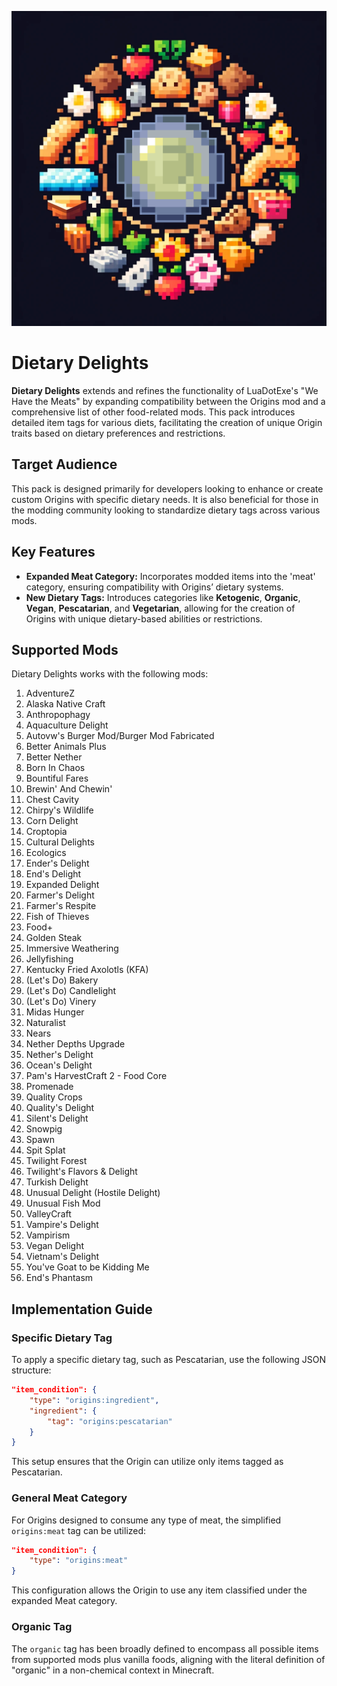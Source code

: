 <p align="center">
  <img src="https://raw.githubusercontent.com/0vergrown/Origins-Dietary-Delights/main/pack.png" alt="Dietary Delights cover"/>
</p>

# Dietary Delights
**Dietary Delights** extends and refines the functionality of LuaDotExe's "We Have the Meats" by expanding compatibility between the Origins mod and a comprehensive list of other food-related mods. This pack introduces detailed item tags for various diets, facilitating the creation of unique Origin traits based on dietary preferences and restrictions.
## Target Audience
This pack is designed primarily for developers looking to enhance or create custom Origins with specific dietary needs. It is also beneficial for those in the modding community looking to standardize dietary tags across various mods.
## Key Features
- **Expanded Meat Category:** Incorporates modded items into the 'meat' category, ensuring compatibility with Origins’ dietary systems.
- **New Dietary Tags:** Introduces categories like **Ketogenic**, **Organic**, **Vegan**, **Pescatarian**, and **Vegetarian**, allowing for the creation of Origins with unique dietary-based abilities or restrictions.
## Supported Mods
Dietary Delights works with the following mods:

01. AdventureZ
02. Alaska Native Craft
03. Anthropophagy
04. Aquaculture Delight
05. Autovw's Burger Mod/Burger Mod Fabricated  
06. Better Animals Plus  
07. Better Nether  
08. Born In Chaos  
09. Bountiful Fares  
10. Brewin' And Chewin'  
11. Chest Cavity  
12. Chirpy's Wildlife  
13. Corn Delight  
14. Croptopia  
15. Cultural Delights  
16. Ecologics  
17. Ender's Delight  
18. End's Delight  
19. Expanded Delight  
20. Farmer's Delight  
21. Farmer's Respite  
22. Fish of Thieves  
23. Food+  
24. Golden Steak  
25. Immersive Weathering  
26. Jellyfishing  
27. Kentucky Fried Axolotls (KFA)  
28. (Let's Do) Bakery  
29. (Let's Do) Candlelight  
30. (Let's Do) Vinery  
31. Midas Hunger  
32. Naturalist  
33. Nears  
34. Nether Depths Upgrade  
35. Nether's Delight  
36. Ocean's Delight  
37. Pam's HarvestCraft 2 - Food Core  
38. Promenade  
39. Quality Crops  
40. Quality's Delight  
41. Silent's Delight  
42. Snowpig  
43. Spawn  
44. Spit Splat  
45. Twilight Forest  
46. Twilight's Flavors & Delight  
47. Turkish Delight  
48. Unusual Delight (Hostile Delight)  
49. Unusual Fish Mod  
50. ValleyCraft  
51. Vampire's Delight  
52. Vampirism  
53. Vegan Delight  
54. Vietnam's Delight  
55. You've Goat to be Kidding Me
56. End's Phantasm
## Implementation Guide
### Specific Dietary Tag
To apply a specific dietary tag, such as Pescatarian, use the following JSON structure:
```json
"item_condition": {
    "type": "origins:ingredient",
    "ingredient": {
        "tag": "origins:pescatarian"
    }
}
```
This setup ensures that the Origin can utilize only items tagged as Pescatarian.
### General Meat Category
For Origins designed to consume any type of meat, the simplified `origins:meat` tag can be utilized:
```json
"item_condition": {
    "type": "origins:meat"
}
```
This configuration allows the Origin to use any item classified under the expanded Meat category.
### Organic Tag
The `organic` tag has been broadly defined to encompass all possible items from supported mods plus vanilla foods, aligning with the literal definition of "organic" in a non-chemical context in Minecraft.
